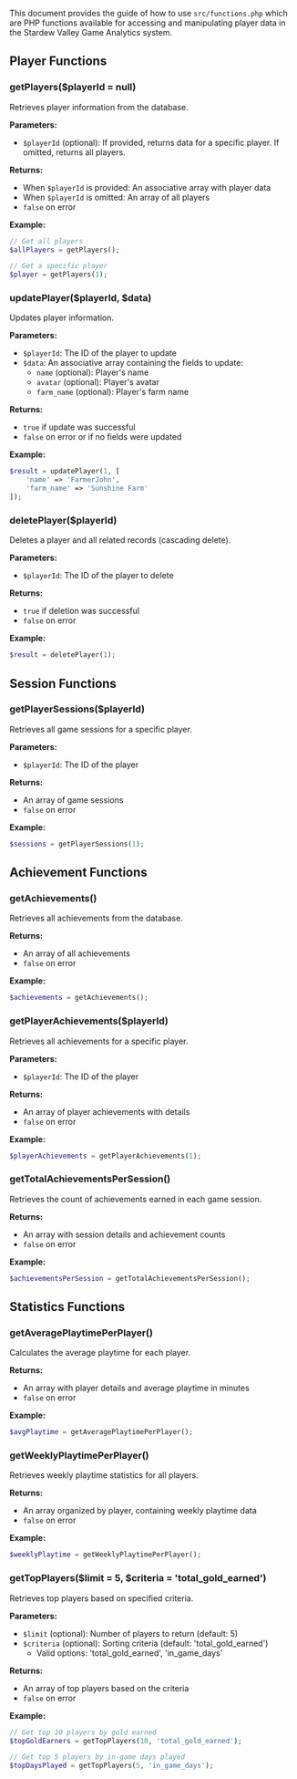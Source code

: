 This document provides the guide of how to use `src/functions.php` which are PHP functions available for accessing and manipulating player data in the Stardew Valley Game Analytics system.


## Player Functions


### getPlayers($playerId = null)

Retrieves player information from the database.

**Parameters:**
- `$playerId` (optional): If provided, returns data for a specific player. If omitted, returns all players.

**Returns:**
- When `$playerId` is provided: An associative array with player data
- When `$playerId` is omitted: An array of all players
- `false` on error

**Example:**
```php
// Get all players
$allPlayers = getPlayers();

// Get a specific player
$player = getPlayers(1);
```

### updatePlayer($playerId, $data)

Updates player information.

**Parameters:**
- `$playerId`: The ID of the player to update
- `$data`: An associative array containing the fields to update:
  - `name` (optional): Player's name
  - `avatar` (optional): Player's avatar
  - `farm_name` (optional): Player's farm name

**Returns:**
- `true` if update was successful
- `false` on error or if no fields were updated

**Example:**
```php
$result = updatePlayer(1, [
    'name' => 'FarmerJohn',
    'farm_name' => 'Sunshine Farm'
]);
```

### deletePlayer($playerId)

Deletes a player and all related records (cascading delete).

**Parameters:**
- `$playerId`: The ID of the player to delete

**Returns:**
- `true` if deletion was successful
- `false` on error

**Example:**
```php
$result = deletePlayer(1);
```

## Session Functions

### getPlayerSessions($playerId)

Retrieves all game sessions for a specific player.

**Parameters:**
- `$playerId`: The ID of the player

**Returns:**
- An array of game sessions
- `false` on error

**Example:**
```php
$sessions = getPlayerSessions(1);
```

## Achievement Functions

### getAchievements()

Retrieves all achievements from the database.

**Returns:**
- An array of all achievements
- `false` on error

**Example:**
```php
$achievements = getAchievements();
```

### getPlayerAchievements($playerId)

Retrieves all achievements for a specific player.

**Parameters:**
- `$playerId`: The ID of the player

**Returns:**
- An array of player achievements with details
- `false` on error

**Example:**
```php
$playerAchievements = getPlayerAchievements(1);
```

### getTotalAchievementsPerSession()

Retrieves the count of achievements earned in each game session.

**Returns:**
- An array with session details and achievement counts
- `false` on error

**Example:**
```php
$achievementsPerSession = getTotalAchievementsPerSession();
```

## Statistics Functions

### getAveragePlaytimePerPlayer()

Calculates the average playtime for each player.

**Returns:**
- An array with player details and average playtime in minutes
- `false` on error

**Example:**
```php
$avgPlaytime = getAveragePlaytimePerPlayer();
```

### getWeeklyPlaytimePerPlayer()

Retrieves weekly playtime statistics for all players.

**Returns:**
- An array organized by player, containing weekly playtime data
- `false` on error

**Example:**
```php
$weeklyPlaytime = getWeeklyPlaytimePerPlayer();
```

### getTopPlayers($limit = 5, $criteria = 'total_gold_earned')

Retrieves top players based on specified criteria.

**Parameters:**
- `$limit` (optional): Number of players to return (default: 5)
- `$criteria` (optional): Sorting criteria (default: 'total_gold_earned')
  - Valid options: 'total_gold_earned', 'in_game_days'

**Returns:**
- An array of top players based on the criteria
- `false` on error

**Example:**
```php
// Get top 10 players by gold earned
$topGoldEarners = getTopPlayers(10, 'total_gold_earned');

// Get top 5 players by in-game days played
$topDaysPlayed = getTopPlayers(5, 'in_game_days');
```
